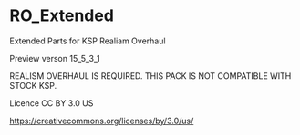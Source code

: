 # RO_Extended
Extended Parts for KSP Realiam Overhaul

Preview verson 15_5_3_1

REALISM OVERHAUL IS REQUIRED. THIS PACK IS NOT COMPATIBLE WITH STOCK KSP.

Licence CC BY 3.0 US

https://creativecommons.org/licenses/by/3.0/us/
